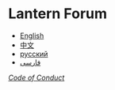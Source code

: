 # Lantern Forum
- [English](https://github.com/getlantern/lantern-forum-en/discussions)
- [中文](https://github.com/getlantern/lantern-forum-cn/discussions)
- [русский](https://github.com/getlantern/lantern-forum-ru/discussions)
- [فارسی](https://github.com/getlantern/lantern-forum-fa/discussions)

_[Code of Conduct](https://github.com/getlantern/lantern-forum-en/blob/main/conduct.md)_